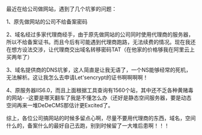 最近在给公司做网站，遇到了几个坑爹的问题：

1、原先做网站的公司不给备案密码

2、域名经过多家代理商经手，由于原先做网站的公司同时使用代理商的服务器，所以不给备案证书。而且今后有可能遇到代理商跑路，无法续费的情况。现在我还在想方设法交涉，让代理商交出域名转移密码TAT（在他家的价格够我在阿里云上买两年了）

3、域名提供商的DNS坑爹，这人简直是让我无语了，一个NS能够经常的死机，无法解析。这让我怎么去申请Let'sencrypt的证书啊啊啊啊！

4、原服务器IIS6.0，而且上面根据工具查询有1560个站，其中还不乏各种黄赌毒的网站- -这要是哪天翻车了我是不懂怎么办（还好是静态空间服务器，要是动态空间再来一堆DeDeCMS那估计更Excited了。

综上，各位公司搞网站的时候多留点心啊，尽量不要用代理商的东西，域名，空间什么的，备案什么的最好自己去跑，别到时候留了一大堆后患啊！！！
